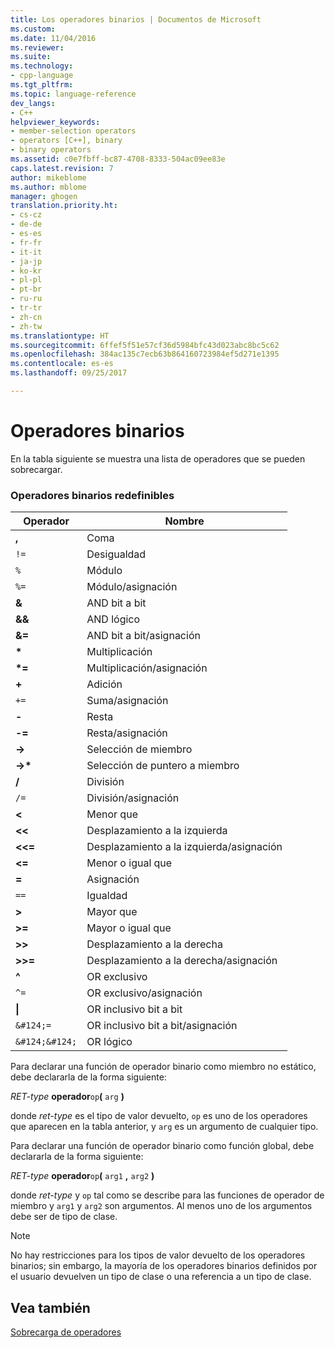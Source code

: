 ```yaml
---
title: Los operadores binarios | Documentos de Microsoft
ms.custom: 
ms.date: 11/04/2016
ms.reviewer: 
ms.suite: 
ms.technology:
- cpp-language
ms.tgt_pltfrm: 
ms.topic: language-reference
dev_langs:
- C++
helpviewer_keywords:
- member-selection operators
- operators [C++], binary
- binary operators
ms.assetid: c0e7fbff-bc87-4708-8333-504ac09ee83e
caps.latest.revision: 7
author: mikeblome
ms.author: mblome
manager: ghogen
translation.priority.ht:
- cs-cz
- de-de
- es-es
- fr-fr
- it-it
- ja-jp
- ko-kr
- pl-pl
- pt-br
- ru-ru
- tr-tr
- zh-cn
- zh-tw
ms.translationtype: HT
ms.sourcegitcommit: 6ffef5f51e57cf36d5984bfc43d023abc8bc5c62
ms.openlocfilehash: 384ac135c7ecb63b864160723984ef5d271e1395
ms.contentlocale: es-es
ms.lasthandoff: 09/25/2017

---
```

# <a name="binary-operators"></a>Operadores binarios
En la tabla siguiente se muestra una lista de operadores que se pueden sobrecargar.  
  
### <a name="redefinable-binary-operators"></a>Operadores binarios redefinibles  
  
|Operador|Nombre|  
|--------------|----------|  
|**,**|Coma|  
|`!=`|Desigualdad|  
|`%`|Módulo|  
|`%=`|Módulo/asignación|  
|**&**|AND bit a bit|  
|**&&**|AND lógico|  
|**&=**|AND bit a bit/asignación|  
|**\***|Multiplicación|  
|**\*=**|Multiplicación/asignación|  
|**+**|Adición|  
|`+=`|Suma/asignación|  
|**-**|Resta|  
|**-=**|Resta/asignación|  
|**->**|Selección de miembro|  
|**->\***|Selección de puntero a miembro|  
|**/**|División|  
|`/=`|División/asignación|  
|**<**|Menor que|  
|**<<**|Desplazamiento a la izquierda|  
|**<<=**|Desplazamiento a la izquierda/asignación|  
|**<=**|Menor o igual que|  
|**=**|Asignación|  
|`==`|Igualdad|  
|**>**|Mayor que|  
|**>=**|Mayor o igual que|  
|**>>**|Desplazamiento a la derecha|  
|**>>=**|Desplazamiento a la derecha/asignación|  
|**^**|OR exclusivo|  
|`^=`|OR exclusivo/asignación|  
|**&#124;**|OR inclusivo bit a bit|  
|`&#124;=`|OR inclusivo bit a bit/asignación|  
|`&#124;&#124;`|OR lógico|  
  
 Para declarar una función de operador binario como miembro no estático, debe declararla de la forma siguiente:  
  
 *RET-type* **operador**`op`**(** `arg` **)**  
  
 donde *ret-type* es el tipo de valor devuelto, `op` es uno de los operadores que aparecen en la tabla anterior, y `arg` es un argumento de cualquier tipo.  
  
 Para declarar una función de operador binario como función global, debe declararla de la forma siguiente:  
  
 *RET-type* **operador**`op`**(** `arg1` **,** `arg2` **)**  
  
 donde *ret-type* y `op` tal como se describe para las funciones de operador de miembro y `arg1` y `arg2` son argumentos. Al menos uno de los argumentos debe ser de tipo de clase.  
  
> [!NOTE]
>  No hay restricciones para los tipos de valor devuelto de los operadores binarios; sin embargo, la mayoría de los operadores binarios definidos por el usuario devuelven un tipo de clase o una referencia a un tipo de clase.  
  
## <a name="see-also"></a>Vea también  
 [Sobrecarga de operadores](../cpp/operator-overloading.md)
